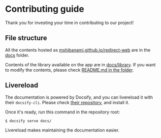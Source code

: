 # Contributing guide

Thank you for investing your time in contributing to our project!

## File structure

All the contents hosted as [mshibanami.github.io/redirect-web](https://mshibanami.github.io/redirect-web/) are in the [docs](docs) folder.

Contents of the library available on the app are in [docs/library](docs/library). If you want to modify the contents, please check [README.md in the folder](docs/library/README.md).

## Livereload

The documentation is powered by Docsify, and you can livereload it with their `docsify-cli`.
Please check [their repository](https://github.com/docsifyjs/docsify-cli), and install it.

Once it's ready, run this command in the repository root:

```sh
$ docsify serve docs/
```

Livereload makes maintaining the documentation easier.
